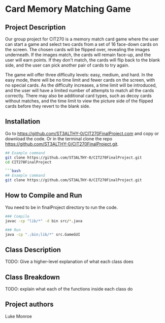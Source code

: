 # Card Memory Matching Game

## Project Description
Our group project for CIT270 is a memory match card game where the user can start a game and select two cards from a set of 16 face-down cards on the screen. The chosen cards will be flipped over, revealing the images underneath. If the images match, the cards will remain face-up, and the user will earn points. If they don't match, the cards will flip back to the blank side, and the user can pick another pair of cards to try again.

The game will offer three difficulty levels: easy, medium, and hard. In the easy mode, there will be no time limit and fewer cards on the screen, with no special cards. As the difficulty increases, a time limit will be introduced, and the user will have a limited number of attempts to match all the cards correctly. There may also be additional card types, such as decoy cards without matches, and the time limit to view the picture side of the flipped cards before they revert to the blank side.



## Installation
Go to https://github.com/ST3ALTHY-0/CIT270FinalProject.com and copy or download the code.
Or in the terminal clone the repo https://github.com/ST3ALTHY-0/CIT270FinalProject.git.

```bash
## Example command
git clone https://github.com/ST3ALTHY-0/CIT270FinalProject.git
cd CIT270FinalProject

```bash
## Example command
git clone https://github.com/ST3ALTHY-0/CIT270FinalProject.git
```

## How to Compile and Run
You need to be in finalProject directory to run the code.

```bash
### Compile
javac -cp "lib/*" -d bin src/*.java

### Run
java -cp ".;bin;lib/*" src.GameGUI
```


## Class Description
TODO: Give a higher-level explanation of what each class does


## Class Breakdown
TODO: explain what each of the functions inside each class do



## Project authors
Luke Monroe
